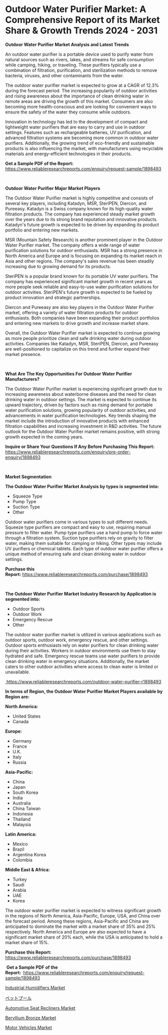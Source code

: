 <p><h1>Outdoor Water Purifier Market: A Comprehensive Report of its Market Share & Growth Trends 2024 - 2031</h1></p><p><strong>Outdoor Water Purifier Market Analysis and Latest Trends</strong></p>
<p><p>An outdoor water purifier is a portable device used to purify water from natural sources such as rivers, lakes, and streams for safe consumption while camping, hiking, or traveling. These purifiers typically use a combination of filtration, purification, and sterilization methods to remove bacteria, viruses, and other contaminants from the water.</p><p>The outdoor water purifier market is expected to grow at a CAGR of 12.3% during the forecast period. The increasing popularity of outdoor activities and rising awareness about the importance of clean drinking water in remote areas are driving the growth of this market. Consumers are also becoming more health-conscious and are looking for convenient ways to ensure the safety of the water they consume while outdoors.</p><p>Innovation in technology has led to the development of compact and lightweight water purifiers that are easy to carry and use in outdoor settings. Features such as rechargeable batteries, UV purification, and advanced filtration systems are becoming more common in outdoor water purifiers. Additionally, the growing trend of eco-friendly and sustainable products is also influencing the market, with manufacturers using recyclable materials and energy-efficient technologies in their products.</p></p>
<p><strong>Get a Sample PDF of the Report:&nbsp;</strong> <a href="https://www.reliableresearchreports.com/enquiry/request-sample/1898493">https://www.reliableresearchreports.com/enquiry/request-sample/1898493</a></p>
<p>&nbsp;</p>
<p><strong>Outdoor Water Purifier Major Market Players</strong></p>
<p><p>The Outdoor Water Purifier market is highly competitive and consists of several key players, including Katadyn, MSR, SteriPEN, Diercon, and Pureeasy. Katadyn is a Swiss company known for its high-quality water filtration products. The company has experienced steady market growth over the years due to its strong brand reputation and innovative products. Katadyn's future growth is expected to be driven by expanding its product portfolio and entering new markets.</p><p>MSR (Mountain Safety Research) is another prominent player in the Outdoor Water Purifier market. The company offers a wide range of water purification solutions for outdoor enthusiasts. MSR has a strong presence in North America and Europe and is focusing on expanding its market reach in Asia and other regions. The company's sales revenue has been steadily increasing due to growing demand for its products.</p><p>SteriPEN is a popular brand known for its portable UV water purifiers. The company has experienced significant market growth in recent years as more people seek reliable and easy-to-use water purification solutions for outdoor activities. SteriPEN's future growth is expected to be fueled by product innovation and strategic partnerships.</p><p>Diercon and Pureeasy are also key players in the Outdoor Water Purifier market, offering a variety of water filtration products for outdoor enthusiasts. Both companies have been expanding their product portfolios and entering new markets to drive growth and increase market share.</p><p>Overall, the Outdoor Water Purifier market is expected to continue growing as more people prioritize clean and safe drinking water during outdoor activities. Companies like Katadyn, MSR, SteriPEN, Diercon, and Pureeasy are well-positioned to capitalize on this trend and further expand their market presence.</p></p>
<p>&nbsp;</p>
<p><strong>What Are The Key Opportunities For Outdoor Water Purifier Manufacturers?</strong></p>
<p><p>The Outdoor Water Purifier market is experiencing significant growth due to increasing awareness about waterborne diseases and the need for clean drinking water in outdoor settings. The market is expected to continue its upward trajectory, driven by factors such as rising demand for portable water purification solutions, growing popularity of outdoor activities, and advancements in water purification technologies. Key trends shaping the market include the introduction of innovative products with enhanced filtration capabilities and increasing investment in R&D activities. The future outlook for the Outdoor Water Purifier market remains positive, with strong growth expected in the coming years.</p></p>
<p><strong>Inquire or Share Your Questions If Any Before Purchasing This Report:</strong> <a href="https://www.reliableresearchreports.com/enquiry/pre-order-enquiry/1898493">https://www.reliableresearchreports.com/enquiry/pre-order-enquiry/1898493</a></p>
<p>&nbsp;</p>
<p><strong>Market Segmentation</strong></p>
<p><strong>The Outdoor Water Purifier Market Analysis by types is segmented into:</strong></p>
<p><ul><li>Squeeze Type</li><li>Pump Type</li><li>Suction Type</li><li>Other</li></ul></p>
<p><p>Outdoor water purifiers come in various types to suit different needs. Squeeze type purifiers are compact and easy to use, requiring manual pressure to filter water. Pump type purifiers use a hand pump to force water through a filtration system. Suction type purifiers rely on gravity to filter water, making them suitable for camping or hiking. Other types may include UV purifiers or chemical tablets. Each type of outdoor water purifier offers a unique method of ensuring safe and clean drinking water in outdoor settings.</p></p>
<p><strong>Purchase this Report:&nbsp;</strong><a href="https://www.reliableresearchreports.com/purchase/1898493">https://www.reliableresearchreports.com/purchase/1898493</a></p>
<p>&nbsp;</p>
<p><strong>The Outdoor Water Purifier Market Industry Research by Application is segmented into:</strong></p>
<p><ul><li>Outdoor Sports</li><li>Outdoor Work</li><li>Emergency Rescue</li><li>Other</li></ul></p>
<p><p>The outdoor water purifier market is utilized in various applications such as outdoor sports, outdoor work, emergency rescue, and other settings. Outdoor sports enthusiasts rely on water purifiers for clean drinking water during their activities. Workers in outdoor environments use them to stay hydrated and safe. Emergency rescue teams use water purifiers to provide clean drinking water in emergency situations. Additionally, the market caters to other outdoor activities where access to clean water is limited or unavailable.</p></p>
<p><a href="https://www.reliableresearchreports.com/outdoor-water-purifier-r1898493">&nbsp;https://www.reliableresearchreports.com/outdoor-water-purifier-r1898493</a></p>
<p><strong>In terms of Region, the Outdoor Water Purifier Market Players available by Region are:</strong></p>
<p>
    <p> <strong> North America: </strong>
        <ul>
            <li>United States</li>
            <li>Canada</li>
        </ul>
        </p> 
    <p> <strong> Europe: </strong>
        <ul>
            <li>Germany</li>
            <li>France</li>
            <li>U.K.</li>
            <li>Italy</li>
            <li>Russia</li>
        </ul>
        </p> 
    <p> <strong> Asia-Pacific: </strong>
        <ul>
            <li>China</li>
            <li>Japan</li>
            <li>South Korea</li>
            <li>India</li>
            <li>Australia</li>
            <li>China Taiwan</li>
            <li>Indonesia</li>
            <li>Thailand</li>
            <li>Malaysia</li>
        </ul>
        </p> 
    <p> <strong> Latin America: </strong>
        <ul>
            <li>Mexico</li>
            <li>Brazil</li>
            <li>Argentina Korea</li>
            <li>Colombia</li>
        </ul>
        </p> 
    <p> <strong> Middle East & Africa: </strong>
        <ul>
            <li>Turkey</li>
            <li>Saudi</li>
            <li>Arabia</li>
            <li>UAE</li>
            <li>Korea</li>
        </ul>
    </p>
    </p>
<p><p>The outdoor water purifier market is expected to witness significant growth in the regions of North America, Asia-Pacific, Europe, USA, and China over the forecast period. Among these regions, Asia-Pacific and China are anticipated to dominate the market with a market share of 35% and 25% respectively. North America and Europe are also expected to have a significant market share of 20% each, while the USA is anticipated to hold a market share of 15%.</p></p>
<p><strong>Purchase this Report: </strong><a href="https://www.reliableresearchreports.com/purchase/1898493">https://www.reliableresearchreports.com/purchase/1898493</a></p>
<p>&nbsp;<strong>Get a Sample PDF of the Report:&nbsp;&nbsp;</strong><a href="https://www.reliableresearchreports.com/enquiry/request-sample/1898493">https://www.reliableresearchreports.com/enquiry/request-sample/1898493</a></p>
<p><strong></strong></p>
<p><p><a href="https://github.com/dimitrishawkinswaynenp91rgz/Market-Research-Report-List-2/blob/main/industrial-humidifiers-market.md">Industrial Humidifiers Market</a></p><p><a href="https://github.com/luffiazaza/Market-Research-Report-List-1/blob/main/631612822098.md">ペットプール</a></p><p><a href="https://www.linkedin.com/pulse/automotive-seat-recliners-market-size-trends-growth-outlook-gui2e?trackingId=H%2F9%2F8qxYF3tbApv7CNy5Iw%3D%3D">Automotive Seat Recliners Market</a></p><p><a href="https://issuu.com/reportprime-2/docs/beryllium-bronze-market-size-2030.pptx">Beryllium Bronze Market</a></p><p><a href="https://www.linkedin.com/pulse/motor-vehicles-market-share-amp-new-trends-analysis-report-type-7b3re?trackingId=M1GCB8qsceuO1oWFK5InAQ%3D%3D">Motor Vehicles Market</a></p></p>